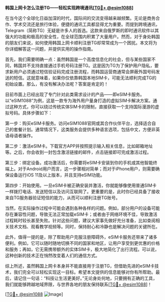 **韩国上网卡怎么注册TG——轻松实现跨境通讯[[TG💪+ @esim1088](https://t.me/s/esim1088)]**

在当今这个全球化日益加深的时代，国际间的交流变得越来越频繁。无论是商务合作、学术交流还是旅行体验，便捷的通讯工具都显得尤为重要。而提到跨境通讯，Telegram（简称TG）无疑是许多人的首选。这款来自俄罗斯的即时通讯软件以其强大的功能和极高的安全性，在全球范围内积累了大量用户。然而，对于身处韩国的朋友们来说，如何使用韩国上网卡顺利注册TG却常常成为一个困扰。本文将为你详细解答这一问题，并提供实用的操作指南。

首先，我们需要明确一点：虽然韩国是一个高度信息化的社会，但与某些国家不同，韩国并不支持直接通过手机号码注册TG。这是因为TG为了保护用户隐私，要求新用户必须通过短信验证码完成注册流程，而韩国运营商通常会屏蔽外国号码发送的短信。这就意味着，如果你仅依靠韩国本地SIM卡，可能无法顺利完成TG的初始设置。那么，有没有解决办法呢？答案是肯定的！

目前市面上已经出现了专门针对此类需求设计的产品——即eSIM卡服务。以“eSIM1088”为例，这是一款专为海外用户量身打造的虚拟SIM卡解决方案。通过这种方式，你可以绕过传统实体SIM卡的限制，直接获取一个支持国际漫游的虚拟号码。具体步骤如下：

第一步：购买eSIM卡服务。访问eSIM1088官网或其合作伙伴平台，选择适合自己的套餐计划。通常情况下，这类服务会提供多种语言选项，包括中文，方便非英语母语者操作。

第二步：激活eSIM卡。下载官方APP并按照提示输入相关信息，比如邮箱地址等。之后，你会收到一封包含激活链接的邮件，点击链接即可完成激活过程。

第三步：绑定设备。成功激活后，你需要将eSIM卡安装到你的手机或其他智能终端上。对于Android用户而言，这一步骤相对简单；而对于iPhone用户，则需要确保设备运行iOS 11及以上版本，并且支持eSIM功能。

第四步：开始使用。一旦eSIM卡被正确安装并激活，你就能够像使用普通SIM卡一样拨打电话、发送短信以及访问互联网了。更重要的是，此时你已经具备了接收来自TG服务器验证短信的能力，从而可以顺利注册TG账号。

当然，在实际操作过程中可能会遇到各种各样的问题。例如，部分用户的设备可能存在兼容性问题，导致无法正常加载eSIM卡；或者由于网络环境不佳，导致激活过程耗时较长甚至失败。针对这些问题，建议大家事先做好充分准备，比如查阅相关技术文档、观看教学视频等。同时，保持耐心和冷静也是解决问题的关键所在。

此外，值得一提的是，除了帮助用户克服注册障碍外，eSIM卡服务还带来了诸多便利。例如，它可以随时随地切换不同的国家和地区，让用户享受到更优惠的价格和服务；再如，它无需携带额外的实体SIM卡，极大地简化了出行流程。可以说，这种创新的技术正在悄然改变着人们的通信方式。

综上所述，虽然韩国上网卡本身并不能直接用于注册TG，但借助先进的eSIM卡技术，我们完全可以轻松实现这一目标。希望本文提供的信息能够对你有所帮助。最后，请记住一句话：“科技让生活更美好。”无论身处何地，只要拥有正确的工具，我们就能够跨越地域界限，与世界各地的朋友保持联系[[TG💪+ @esim1088](https://t.me/s/esim1088)]！

[[TG💪+ @esim1088](https://t.me/s/esim1088) ![Image](https://i.postimg.cc/4NQfJmqS/Snipaste-2025-05-13-00-14-12.png)]